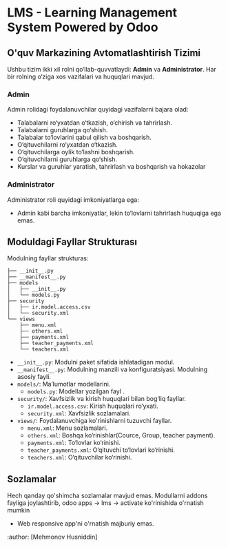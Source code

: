 # LMS - Learning Management System Powered by Odoo

## O'quv Markazining Avtomatlashtirish Tizimi

Ushbu tizim ikki xil rolni qo‘llab-quvvatlaydi: **Admin** va **Administrator**. Har bir rolning o‘ziga xos vazifalari va huquqlari mavjud.

### Admin

Admin rolidagi foydalanuvchilar quyidagi vazifalarni bajara olad:
- Talabalarni ro‘yxatdan o‘tkazish, o‘chirish va tahrirlash.
- Talabalarni guruhlarga qo‘shish.
- Talabalar to‘lovlarini qabul qilish va boshqarish.
- O‘qituvchilarni ro‘yxatdan o‘tkazish.
- O‘qituvchilarga oylik to‘lashni boshqarish.
- O‘qituvchilarni guruhlarga qo‘shish.
- Kurslar va guruhlar yaratish, tahrirlash va boshqarish va hokazolar

### Administrator

Administrator roli quyidagi imkoniyatlarga ega:
- Admin kabi barcha imkoniyatlar, lekin to‘lovlarni tahrirlash huquqiga ega emas.

## Moduldagi Fayllar Strukturası

Modulning fayllar strukturas:
```
├── __init__.py
├── __manifest__.py
├── models
│   ├── __init__.py
│   └── models.py
├── security
│   ├── ir.model.access.csv
│   └── security.xml
└── views
    ├── menu.xml
    ├── others.xml
    ├── payments.xml
    ├── teacher_payments.xml
    └── teachers.xml
```
- `__init__.py`: Modulni paket sifatida ishlatadigan modul.
- `__manifest__.py`: Modulning manzili va konfiguratsiyasi. Modulning asosiy fayli.
- `models/`: Ma’lumotlar modellarini.
  - `models.py`: Modellar yozilgan fayl .
- `security/`: Xavfsizlik va kirish huquqlari bilan bog‘liq fayllar.
  - `ir.model.access.csv`: Kirish huquqlari ro‘yxati.
  - `security.xml`: Xavfsizlik sozlamalari.
- `views/`: Foydalanuvchiga ko'rinishlarni tuzuvchi fayllar.
  - `menu.xml`: Menu sozlamalari.
  - `others.xml`: Boshqa ko‘rinishlar(Cource, Group, teacher payment).
  - `payments.xml`: To‘lovlar ko‘rinishi.
  - `teacher_payments.xml`: O‘qituvchi to‘lovlari ko‘rinishi.
  - `teachers.xml`: O‘qituvchilar  ko‘rinishi.

## Sozlamalar

Hech qanday qo'shimcha sozlamalar mavjud emas. Modullarni addons fayliga joylashtirib, odoo apps -> lms -> activate ko'rinishida o'rnatish mumkin

* Web responsive app'ni o'rnatish majburiy emas. 


:author: [Mehmonov Husniddin]
